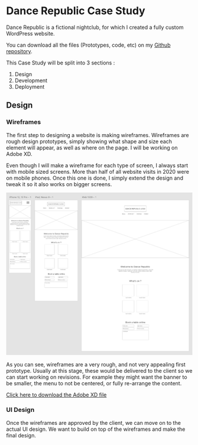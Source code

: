 # Dance Republic Case Study

Dance Republic is a fictional nightclub, for which I created a fully custom WordPress website.

You can download all the files (Prototypes, code, etc) on my [Github repository](https://github.com/vcohere/vcohere.github.io).

This Case Study will be split into 3 sections :

1. Design
2. Development
3. Deployment

## Design

### Wireframes

The first step to designing a website is making wireframes. Wireframes are rough design prototypes, simply showing what shape and size each element will appear, as well as where on the page. I will be working on Adobe XD.

Even though I will make a wireframe for each type of screen, I always start with mobile sized screens. More than half of all website visits in 2020 were on mobile phones. Once this one is done, I simply extend the design and tweak it so it also works on bigger screens.

<p align="center">
  <img src="wireframes.png">
</p>

As you can see, wireframes are a very rough, and not very appealing first prototype. Usually at this stage, these would be delivered to the client so we can start working on revisions. For example they might want the banner to be smaller, the menu to not be centered, or fully re-arrange the content.

[Click here to download the Adobe XD file](Wireframes.xd)

### UI Design

Once the wireframes are approved by the client, we can move on to the actual UI design. We want to build on top of the wireframes and make the final design.
